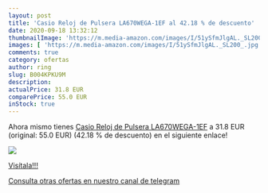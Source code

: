 ```yaml
---
layout: post
title: 'Casio Reloj de Pulsera LA670WEGA-1EF al 42.18 % de descuento'
date: 2020-09-18 13:32:12
thumbnailImage: 'https://m.media-amazon.com/images/I/51ySfmJlgAL._SL200_.jpg'
images: [ 'https://m.media-amazon.com/images/I/51ySfmJlgAL._SL200_.jpg' ]
comments: true
category: ofertas
author: ring
slug: B004KPKU9M
description:
actualPrice: 31.8 EUR
comparePrice: 55.0 EUR
inStock: true
---
```


Ahora mismo tienes [Casio Reloj de Pulsera LA670WEGA-1EF](https://www.amazon.com/dp/B004KPKU9M/?tag=redken08-20) a 31.8 EUR (original: 55.0 EUR) (42.18 %  de descuento) en el siguiente enlace!

[![](https://m.media-amazon.com/images/I/51ySfmJlgAL._SL200_.jpg)](https://www.amazon.com/dp/B004KPKU9M/?tag=redken08-20)

[Visítala!!!](https://www.amazon.com/dp/B004KPKU9M/?tag=redken08-20)

[Consulta otras ofertas en nuestro canal de telegram](https://t.me/s/ofertas25)

